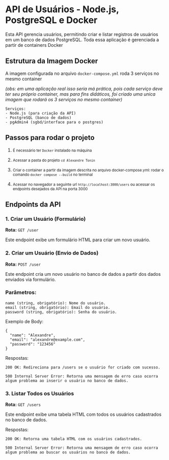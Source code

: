 # API de Usuários - Node.js, PostgreSQL e Docker

Esta API gerencia usuários, permitindo criar e listar registros de usuários em um banco de dados PostgreSQL. Toda essa aplicação é gerenciada a partir de containers Docker

## Estrutura da Imagem Docker
A imagem configurada no arquivo ```docker-compose.yml``` roda 3 serviços no mesmo container 

<i>(obs: em uma aplicação real isso seria má prática, pois cada serviço deve ter seu próprio container, mas para fins didáticos, foi criado uma unica imagem que rodará os 3 serviços no mesmo container)</i>
```
Serviços:
- Node.js (para criação da API)
- PostgreSQL (banco de dados)
- pgAdmin4 (sgbd/interface para o postgres)
```

## Passos para rodar o projeto
1. <small>É necessário ter ```Docker``` instalado na máquina</small>

2. <small> Acessar a pasta do projeto ```cd Alexandre Tonin```</small>

3. <small>Criar o container a partir da imagem descrita no arquivo docker-compose.yml: rodar o comando ```docker compose --build``` no terminal</small>

4. <small>Acessar no navegador a seguinte url ```http://localhost:3000/users``` ou acessar os endpoints desejados da API na porta 3000</small>




## Endpoints da API

### 1. Criar um Usuário (Formulário)

**Rota:** `GET /user`

Este endpoint exibe um formulário HTML para criar um novo usuário.

### 2. Criar um Usuário (Envio de Dados)
**Rota:** `POST /user`

Este endpoint cria um novo usuário no banco de dados a partir dos dados enviados via formulário.

### Parâmetros:
```
name (string, obrigatório): Nome do usuário.
email (string, obrigatório): Email do usuário.
password (string, obrigatório): Senha do usuário.
```

Exemplo de Body:
```
{
  "name": "Alexandre",
  "email": "alexandre@example.com",
  "password": "123456"
}
```
Respostas:
```
200 OK: Redireciona para /users se o usuário for criado com sucesso.
```
```
500 Internal Server Error: Retorna uma mensagem de erro caso ocorra algum problema ao inserir o usuário no banco de dados.
```
### 3. Listar Todos os Usuários
**Rota:** `GET /users`

Este endpoint exibe uma tabela HTML com todos os usuários cadastrados no banco de dados.

Respostas:
```
200 OK: Retorna uma tabela HTML com os usuários cadastrados.
```
```
500 Internal Server Error: Retorna uma mensagem de erro caso ocorra algum problema ao buscar os usuários no banco de dados.
```